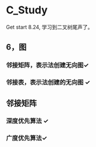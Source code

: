 <!--
 * @Author: zhangkangbin 784908058@qq.com
 * @Date: 2022-08-18 18:31:13
 * @LastEditors: zhangkangbin 784908058@qq.com
 * @LastEditTime: 2022-08-29 13:04:07
 * @FilePath: \C_Study\README.md
-->
# C_Study
Get start
8.24, 学习到二叉树尾声了。 


## 6，图
### 邻接矩阵，表示法创建无向图✓
### 邻接表，表示法创建的无向图 ✓

## 邻接矩阵
### 深度优先算法 ✓
### 广度优先算法✓
